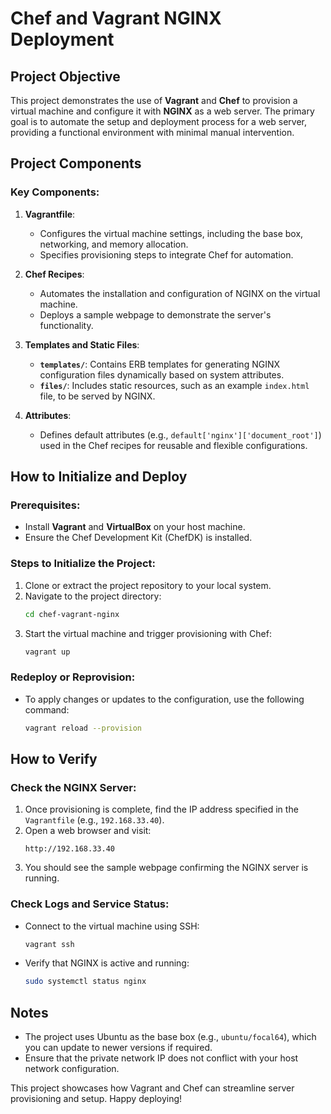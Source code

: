
# Chef and Vagrant NGINX Deployment

## Project Objective

This project demonstrates the use of **Vagrant** and **Chef** to provision a virtual machine and configure it with **NGINX** as a web server. The primary goal is to automate the setup and deployment process for a web server, providing a functional environment with minimal manual intervention.

## Project Components

### Key Components:
1. **Vagrantfile**:
   - Configures the virtual machine settings, including the base box, networking, and memory allocation.
   - Specifies provisioning steps to integrate Chef for automation.

2. **Chef Recipes**:
   - Automates the installation and configuration of NGINX on the virtual machine.
   - Deploys a sample webpage to demonstrate the server's functionality.

3. **Templates and Static Files**:
   - **`templates/`**: Contains ERB templates for generating NGINX configuration files dynamically based on system attributes.
   - **`files/`**: Includes static resources, such as an example `index.html` file, to be served by NGINX.

4. **Attributes**:
   - Defines default attributes (e.g., `default['nginx']['document_root']`) used in the Chef recipes for reusable and flexible configurations.

## How to Initialize and Deploy

### Prerequisites:
- Install **Vagrant** and **VirtualBox** on your host machine.
- Ensure the Chef Development Kit (ChefDK) is installed.

### Steps to Initialize the Project:
1. Clone or extract the project repository to your local system.
2. Navigate to the project directory:
   ```bash
   cd chef-vagrant-nginx
   ```
3. Start the virtual machine and trigger provisioning with Chef:
   ```bash
   vagrant up
   ```

### Redeploy or Reprovision:
- To apply changes or updates to the configuration, use the following command:
  ```bash
  vagrant reload --provision
  ```

## How to Verify

### Check the NGINX Server:
1. Once provisioning is complete, find the IP address specified in the `Vagrantfile` (e.g., `192.168.33.40`).
2. Open a web browser and visit:
   ```
   http://192.168.33.40
   ```
3. You should see the sample webpage confirming the NGINX server is running.

### Check Logs and Service Status:
- Connect to the virtual machine using SSH:
  ```bash
  vagrant ssh
  ```
- Verify that NGINX is active and running:
  ```bash
  sudo systemctl status nginx
  ```

## Notes

- The project uses Ubuntu as the base box (e.g., `ubuntu/focal64`), which you can update to newer versions if required.
- Ensure that the private network IP does not conflict with your host network configuration.

This project showcases how Vagrant and Chef can streamline server provisioning and setup. Happy deploying!
